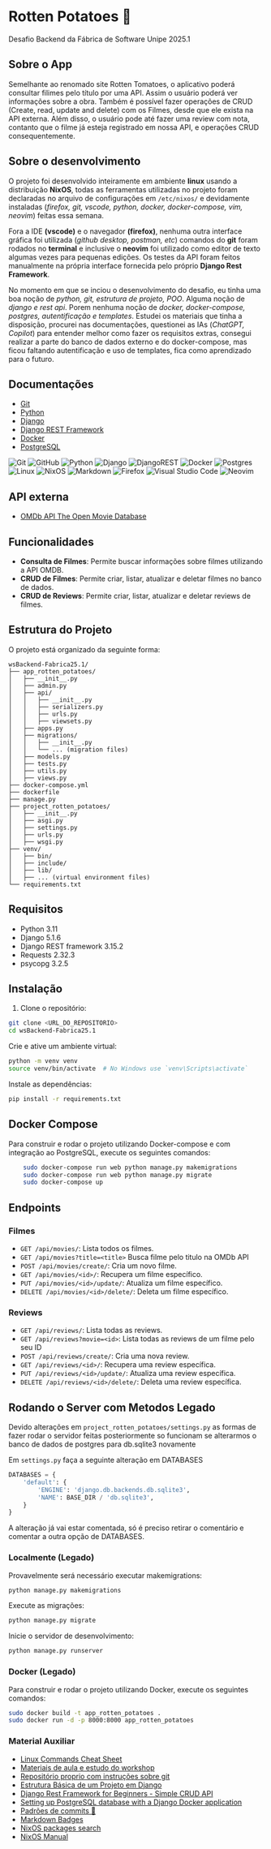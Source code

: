<!-- Esse markdown não foi automaticamente gerado por IA  -->
<!-- É fruto de estilização humana -->

# Rotten Potatoes 🍠
Desafio Backend da Fábrica de Software Unipe 2025.1

## Sobre o App
Semelhante ao renomado site Rotten Tomatoes, o aplicativo poderá consultar filimes pelo título por uma API. Assim o usuário poderá ver informações sobre a obra.
Também é possível fazer operações de CRUD (Create, read, update and delete) com os Filmes, desde que ele exista na API externa.
Além disso, o usuário pode até fazer uma review com nota, contanto que o filme já esteja registrado em nossa API, e operações CRUD consequentemente.

## Sobre o desenvolvimento
O projeto foi desenvolvido inteiramente em ambiente **linux** usando a distribuição **NixOS**, todas as ferramentas utilizadas no projeto foram declaradas no arquivo de configurações em `/etc/nixos/` e devidamente instaladas (*firefox, git, vscode, python, docker, docker-compose, vim, neovim*) feitas essa semana.

Fora a IDE **(vscode)** e o navegador **(firefox)**, nenhuma outra interface gráfica foi utilizada (*github desktop, postman, etc*) comandos do **git** foram rodados no **terminal** e inclusive o **neovim** foi utilizado como editor de texto algumas vezes para pequenas edições. Os testes da API foram feitos manualmente na própria interface fornecida pelo próprio **Django Rest Framework**.

No momento em que se inciou o desenvolvimento do desafio, eu tinha uma boa noção de *python, git, estrutura de projeto, POO*. Alguma noção de *django e rest api*. Porem nenhuma noção de *docker, docker-compose, postgres, autentificação e templates*.
Estudei os materiais que tinha a disposição, procurei nas documentações, questionei as IAs (*ChatGPT, Copilot*) para entender melhor como fazer os requisitos extras, consegui realizar a parte do banco de dados externo e do docker-compose, mas ficou faltando autentificação e uso de templates, fica como aprendizado para o futuro.

## Documentações
- [Git](https://git-scm.com/doc)
- [Python](https://www.python.org/doc/)
- [Django](https://docs.djangoproject.com) 
- [Django REST Framework](https://www.django-rest-framework.org/)
- [Docker](https://docs.docker.com/reference/cli/docker/)
- [PostgreSQL](https://www.postgresql.org/docs/)

![Git](https://img.shields.io/badge/git-%23F05033.svg?style=for-the-badge&logo=git&logoColor=white) ![GitHub](https://img.shields.io/badge/github-%23121011.svg?style=for-the-badge&logo=github&logoColor=white) ![Python](https://img.shields.io/badge/python-3670A0?style=for-the-badge&logo=python&logoColor=ffdd54) ![Django](https://img.shields.io/badge/django-%23092E20.svg?style=for-the-badge&logo=django&logoColor=white) ![DjangoREST](https://img.shields.io/badge/DJANGO-REST-ff1709?style=for-the-badge&logo=django&logoColor=white&color=ff1709&labelColor=gray) ![Docker](https://img.shields.io/badge/docker-%230db7ed.svg?style=for-the-badge&logo=docker&logoColor=white) ![Postgres](https://img.shields.io/badge/postgres-%23316192.svg?style=for-the-badge&logo=postgresql&logoColor=white) ![Linux](https://img.shields.io/badge/Linux-FCC624?style=for-the-badge&logo=linux&logoColor=black) ![NixOS](https://img.shields.io/badge/NIXOS-5277C3.svg?style=for-the-badge&logo=NixOS&logoColor=white) ![Markdown](https://img.shields.io/badge/markdown-%23000000.svg?style=for-the-badge&logo=markdown&logoColor=white) ![Firefox](https://img.shields.io/badge/Firefox-FF7139?style=for-the-badge&logo=Firefox-Browser&logoColor=white) ![Visual Studio Code](https://img.shields.io/badge/Visual%20Studio%20Code-0078d7.svg?style=for-the-badge&logo=visual-studio-code&logoColor=white) ![Neovim](https://img.shields.io/badge/NeoVim-%2357A143.svg?&style=for-the-badge&logo=neovim&logoColor=white)
## API externa
    
- [OMDb API The Open Movie Database](http://www.omdbapi.com/)

## Funcionalidades

- **Consulta de Filmes**: Permite buscar informações sobre filmes utilizando a API OMDB.
- **CRUD de Filmes**: Permite criar, listar, atualizar e deletar filmes no banco de dados.
- **CRUD de Reviews**: Permite criar, listar, atualizar e deletar reviews de filmes.

## Estrutura do Projeto

O projeto está organizado da seguinte forma:

    wsBackend-Fabrica25.1/
    ├── app_rotten_potatoes/
    │   ├── __init__.py
    │   ├── admin.py
    │   ├── api/
    │   │   ├── __init__.py
    │   │   ├── serializers.py
    │   │   ├── urls.py
    │   │   ├── viewsets.py
    │   ├── apps.py
    │   ├── migrations/
    │   │   ├── __init__.py
    │   │   └── ... (migration files)
    │   ├── models.py
    │   ├── tests.py
    │   ├── utils.py
    │   ├── views.py
    ├── docker-compose.yml
    ├── dockerfile
    ├── manage.py
    ├── project_rotten_potatoes/
    │   ├── __init__.py
    │   ├── asgi.py
    │   ├── settings.py
    │   ├── urls.py
    │   ├── wsgi.py
    ├── venv/
    │   ├── bin/
    │   ├── include/
    │   ├── lib/
    │   ├── ... (virtual environment files)
    └── requirements.txt

## Requisitos

- Python 3.11
- Django 5.1.6
- Django REST framework 3.15.2
- Requests 2.32.3
- psycopg 3.2.5

## Instalação

1. Clone o repositório:
```sh
git clone <URL_DO_REPOSITORIO>
cd wsBackend-Fabrica25.1
```

Crie e ative um ambiente virtual:
```sh
python -m venv venv
source venv/bin/activate  # No Windows use `venv\Scripts\activate`
```

Instale as dependências:
```sh
pip install -r requirements.txt
```

## Docker Compose

Para construir e rodar o projeto utilizando Docker-compose e com integração ao PostgreSQL, execute os seguintes comandos:

```sh
    sudo docker-compose run web python manage.py makemigrations
    sudo docker-compose run web python manage.py migrate
    sudo docker-compose up
```

## Endpoints

### Filmes

- `GET /api/movies/`: Lista todos os filmes.
- `GET /api/movies?title=<title>` Busca filme pelo titulo na OMDb API
- `POST /api/movies/create/`: Cria um novo filme.
- `GET /api/movies/<id>/`: Recupera um filme específico.
- `PUT /api/movies/<id>/update/`: Atualiza um filme específico.
- `DELETE /api/movies/<id>/delete/`: Deleta um filme específico.

### Reviews

- `GET /api/reviews/`: Lista todas as reviews.
- `GET /api/reviews?movie=<id>`: Lista todas as reviews de um filme pelo seu ID
- `POST /api/reviews/create/`: Cria uma nova review.
- `GET /api/reviews/<id>/`: Recupera uma review específica.
- `PUT /api/reviews/<id>/update/`: Atualiza uma review específica.
- `DELETE /api/reviews/<id>/delete/`: Deleta uma review específica.

## Rodando o Server com Metodos Legado

Devido alterações em `project_rotten_potatoes/settings.py` as formas de fazer rodar o servidor feitas posteriormente so funcionam se alterarmos o banco de dados de postgres para db.sqlite3 novamente

Em `settings.py` faça a seguinte alteração em DATABASES
```py 
DATABASES = {
    'default': {
        'ENGINE': 'django.db.backends.db.sqlite3',
        'NAME': BASE_DIR / 'db.sqlite3',
    }
}
```
A alteração já vai estar comentada, só é preciso retirar o comentário e comentar a outra opção de DATABASES.

### Localmente (Legado)

Provavelmente será necessário executar makemigrations:
```sh
python manage.py makemigrations
```

Execute as migrações:
```sh
python manage.py migrate
```

Inicie o servidor de desenvolvimento:
```sh
python manage.py runserver
```

### Docker (Legado)

Para construir e rodar o projeto utilizando Docker, execute os seguintes comandos:

```sh
sudo docker build -t app_rotten_potatoes .
sudo docker run -d -p 8000:8000 app_rotten_potatoes
```

### Material Auxiliar
- [Linux Commands Cheat Sheet](https://www.geeksforgeeks.org/linux-commands-cheat-sheet/)
- [Materiais de aula e estudo do workshop](https://github.com/beaalmeidas/WorkshopFabrica25.1)
- [Repositório proprio com instruções sobre git](https://github.com/lucas-lucena/hello-git)
- [Estrutura Básica de um Projeto em Django ](https://youtu.be/4u0aI-90KnU)
- [Django Rest Framework for Beginners - Simple CRUD API ](https://youtu.be/OJdFj5hPAKs)
- [Setting up PostgreSQL database with a Django Docker application](https://youtu.be/610jg8bK0I8)
- [Padrões de commits 📜](https://github.com/iuricode/padroes-de-commits)
- [Markdown Badges](https://github.com/Ileriayo/markdown-badges)
- [NixOS packages search](https://search.nixos.org/packages)
- [NixOS Manual](https://nixos.org/manual/nixos/stable/)

